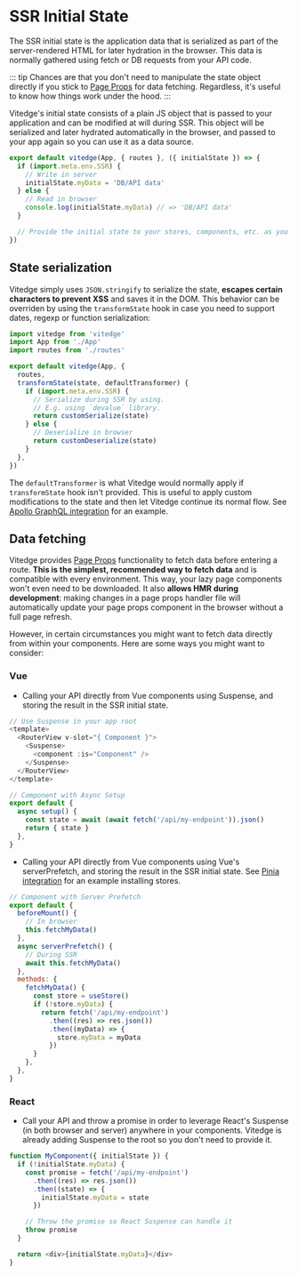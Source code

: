 # SSR Initial State

The SSR initial state is the application data that is serialized as part of the server-rendered HTML for later hydration in the browser. This data is normally gathered using fetch or DB requests from your API code.

::: tip
Chances are that you don't need to manipulate the state object directly if you stick to [Page Props](./props) for data fetching. Regardless, it's useful to know how things work under the hood.
:::

Vitedge's initial state consists of a plain JS object that is passed to your application and can be modified at will during SSR. This object will be serialized and later hydrated automatically in the browser, and passed to your app again so you can use it as a data source.

```js
export default vitedge(App, { routes }, ({ initialState }) => {
  if (import.meta.env.SSR) {
    // Write in server
    initialState.myData = 'DB/API data'
  } else {
    // Read in browser
    console.log(initialState.myData) // => 'DB/API data'
  }

  // Provide the initial state to your stores, components, etc. as you prefer.
})
```

## State serialization

Vitedge simply uses `JSON.stringify` to serialize the state, **escapes certain characters to prevent XSS** and saves it in the DOM. This behavior can be overriden by using the `transformState` hook in case you need to support dates, regexp or function serialization:

```js
import vitedge from 'vitedge'
import App from './App'
import routes from './routes'

export default vitedge(App, {
  routes,
  transformState(state, defaultTransformer) {
    if (import.meta.env.SSR) {
      // Serialize during SSR by using.
      // E.g. using `devalue` library.
      return customSerialize(state)
    } else {
      // Deserialize in browser
      return customDeserialize(state)
    }
  },
})
```

The `defaultTransformer` is what Vitedge would normally apply if `transformState` hook isn't provided. This is useful to apply custom modifications to the state and then let Vitedge continue its normal flow. See [Apollo GraphQL integration](./integrations) for an example.

## Data fetching

Vitedge provides [Page Props](./props) functionality to fetch data before entering a route. **This is the simplest, recommended way to fetch data** and is compatible with every environment. This way, your lazy page components won't even need to be downloaded. It also **allows HMR during development**: making changes in a page props handler file will automatically update your page props component in the browser without a full page refresh.

However, in certain circumstances you might want to fetch data directly from within your components. Here are some ways you might want to consider:

### Vue

- Calling your API directly from Vue components using Suspense, and storing the result in the SSR initial state.

```js
// Use Suspense in your app root
<template>
  <RouterView v-slot="{ Component }">
    <Suspense>
      <component :is="Component" />
    </Suspense>
  </RouterView>
</template>
```

```js
// Component with Async Setup
export default {
  async setup() {
    const state = await (await fetch('/api/my-endpoint')).json()
    return { state }
  },
}
```

- Calling your API directly from Vue components using Vue's serverPrefetch, and storing the result in the SSR initial state. See [Pinia integration](./integrations#pinia) for an example installing stores.

```js
// Component with Server Prefetch
export default {
  beforeMount() {
    // In browser
    this.fetchMyData()
  },
  async serverPrefetch() {
    // During SSR
    await this.fetchMyData()
  },
  methods: {
    fetchMyData() {
      const store = useStore()
      if (!store.myData) {
        return fetch('/api/my-endpoint')
          .then((res) => res.json())
          .then((myData) => {
            store.myData = myData
          })
      }
    },
  },
}
```

### React

- Call your API and throw a promise in order to leverage React's Suspense (in both browser and server) anywhere in your components. Vitedge is already adding Suspense to the root so you don't need to provide it.

```js
function MyComponent({ initialState }) {
  if (!initialState.myData) {
    const promise = fetch('/api/my-endpoint')
      .then((res) => res.json())
      .then((state) => {
        initialState.myData = state
      })

    // Throw the promise so React Suspense can handle it
    throw promise
  }

  return <div>{initialState.myData}</div>
}
```
